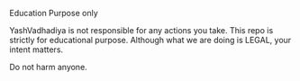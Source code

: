 Education Purpose only

YashVadhadiya is not responsible for any actions you take. This repo is strictly for educational purpose. Although what we are doing is LEGAL, your intent matters.

Do not harm anyone.
